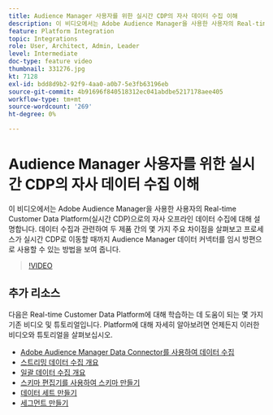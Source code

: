 ```yaml
---
title: Audience Manager 사용자를 위한 실시간 CDP의 자사 데이터 수집 이해
description: 이 비디오에서는 Adobe Audience Manager을 사용한 사용자의 Real-time Customer Data Platform(실시간 CDP)으로의 자사 오프라인 데이터 수집에 대해 설명합니다. 데이터 수집과 관련하여 두 제품 간의 몇 가지 주요 차이점을 살펴보고 프로세스가 실시간 CDP로 이동할 때까지 Audience Manager 데이터 커넥터를 임시 방편으로 사용할 수 있는 방법을 보여 줍니다.
feature: Platform Integration
topic: Integrations
role: User, Architect, Admin, Leader
level: Intermediate
doc-type: feature video
thumbnail: 331276.jpg
kt: 7128
exl-id: bdd8d9b2-92f9-4aa0-a0b7-5e3fb63196eb
source-git-commit: 4b91696f840518312ec041abdbe5217178aee405
workflow-type: tm+mt
source-wordcount: '269'
ht-degree: 0%

---
```


# Audience Manager 사용자를 위한 실시간 CDP의 자사 데이터 수집 이해

이 비디오에서는 Adobe Audience Manager을 사용한 사용자의 Real-time Customer Data Platform(실시간 CDP)으로의 자사 오프라인 데이터 수집에 대해 설명합니다. 데이터 수집과 관련하여 두 제품 간의 몇 가지 주요 차이점을 살펴보고 프로세스가 실시간 CDP로 이동할 때까지 Audience Manager 데이터 커넥터를 임시 방편으로 사용할 수 있는 방법을 보여 줍니다.


>[!VIDEO](https://video.tv.adobe.com/v/331276/?quality=12&learn=on)

## 추가 리소스

다음은 Real-time Customer Data Platform에 대해 학습하는 데 도움이 되는 몇 가지 기존 비디오 및 튜토리얼입니다. Platform에 대해 자세히 알아보려면 언제든지 이러한 비디오와 튜토리얼을 살펴보십시오.

* [Adobe Audience Manager Data Connector를 사용하여 데이터 수집](https://experienceleague.adobe.com/docs/platform-learn/tutorials/sources/ingest-data-from-aam.html?lang=en#sources)
* [스트리밍 데이터 수집 개요](https://experienceleague.adobe.com/docs/platform-learn/tutorials/data-ingestion/understanding-streaming-ingestion.html?lang=en#data-ingestion)
* [일괄 데이터 수집 개요](https://experienceleague.adobe.com/docs/platform-learn/tutorials/data-ingestion/batch-ingestion-overview.html?lang=en#data-ingestion)
* [스키마 편집기를 사용하여 스키마 만들기](https://experienceleague.adobe.com/docs/experience-platform/xdm/tutorials/create-schema-ui.html?lang=en#getting-started)
* [데이터 세트 만들기](https://experienceleague.adobe.com/docs/platform-learn/getting-started-for-data-architects-and-data-engineers/create-datasets.html?lang=en#permissions-required)
* [세그먼트 만들기](https://experienceleague.adobe.com/docs/platform-learn/tutorials/segments/create-segments.html?lang=en#segments)
